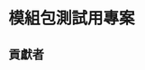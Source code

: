  <!-- markdownlint-configure-file {
  "MD033": false,
  "MD041": false,
  "MD051": false
} -->

# 模組包測試用專案

## 貢獻者

<!-- readme contributors -->
